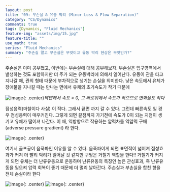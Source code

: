 ```yaml
---
layout: post
title: "09: 부손실 & 유동 박리 (Minor Loss & Flow Separation)"
category: "CS/Dynamics"
comments: true
tags: [Dynamics, "Fluid Mechanics"]
feature-img: "assets/img/15.jpg"
feature-title: ""
use_math: true
series: "Fluid Mechanics"
summary: "주손실 말고 부손실은 무엇이고 유동 박리 현상은 무엇인가?"
---
```


주손실은 이미 공부했고, 이번에는 부손실에 대해 공부해보자. 부손실은 입구영역에서 발생하는 것도 포함하지만 더 주가 되는 유동박리에 의해서 일어난다. 유동이 관을 타고 지나갈 때, 관의 형태 때문에 부차적으로 생기는 손실을 의미한다. 낮은 속도에서 유체가 장애물을 지나갈 때는 만나는 면에서 유체의 초기속도가 작기 때문에

![image](https://user-images.githubusercontent.com/37871541/94923177-65b8ae00-04f6-11eb-8da4-27453aee1384.png){: .center}_벽면에서 속도 = 0, 그 바로위에서 속도가 작으므로 변화율도 작다_

점성응력(마찰이다 사실) 이 작다. 그래서 끝면 까지 갈 수 있다. 그런데 빠른속도 일 경우 점성응력이 매우커진다. 그렇게 되면 끝점까지 가기전에 속도가 0이 되는 지점이 생기고 유체가 떨어져 나간다. 이 때, 역방향으로 작용하는 압력차를 역압력 구배(adverse pressure gradient) 라 한다.

![image](https://user-images.githubusercontent.com/37871541/94923197-6b15f880-04f6-11eb-9771-cb71f59ad39c.png){: .center}

여기서 골프공이 움푹파인 이유를 알 수 있다. 움푹파이게 되면 표면적이 넓어져 점성효과가 커져 더 빨리 박리가 일어날 것 같지만 구멍은 거칠기 역할을 한다!! 거칠기가 커지게 되면 유체는 더 난류유동으로 운동하며 난류유동의 특징인 높은 관성효과, 즉 난류유동을 일으켜 압력 회복이 좋기 때문에 더 멀리 날아간다. 주손실과 부손실을 합친 항을 전체 손실이라 한다

![image](https://user-images.githubusercontent.com/37871541/94923220-75d08d80-04f6-11eb-972e-de0d66d83417.png){: .center}
![image](https://user-images.githubusercontent.com/37871541/94923226-79641480-04f6-11eb-9604-93a9cd67088d.png){: .center}
